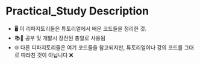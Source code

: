 # Practical_Study Description
- 🖥 이 리파지토리들은 튜토리얼에서 배운 코드들을 정리한 것. 
- 📚🔫 공부 및 개발시 장전된 총알로 사용됨
- 🌐 다른 디파지토리들은 여기 코드들을 참고되지만, 튜토리얼이나 강의 코드를 그대로 따라친 것이 아닙니다 ❌

